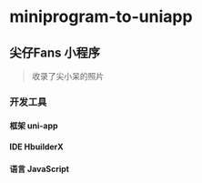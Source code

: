 # miniprogram-to-uniapp

## 尖仔Fans 小程序
> 收录了尖小呆的照片

### 开发工具
#### 框架 uni-app
#### IDE HbuilderX 
#### 语言 JavaScript


